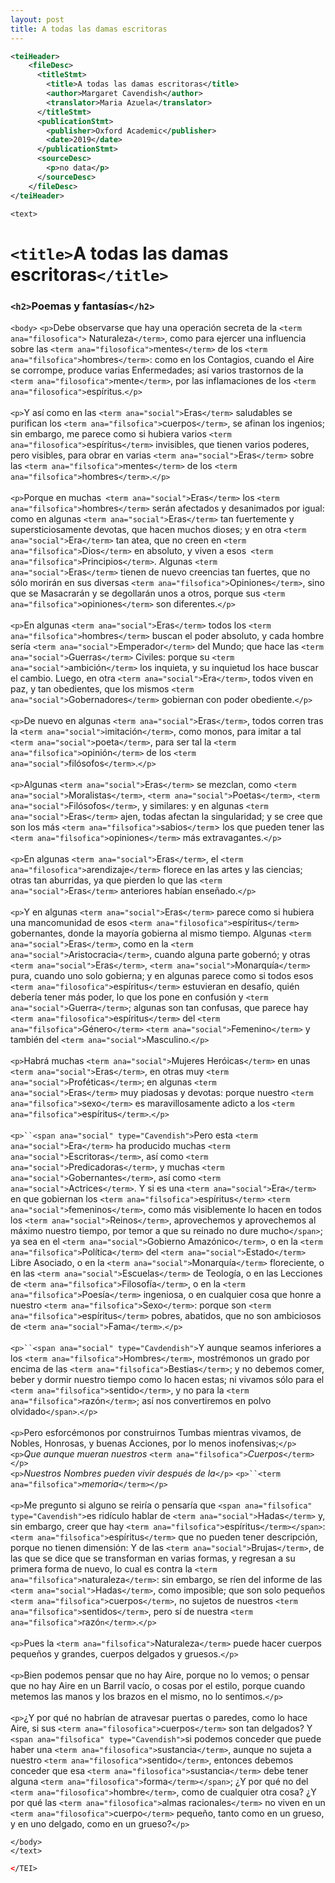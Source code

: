 ```yaml
---
layout: post
title: A todas las damas escritoras
---
```

```xml
<teiHeader>
    <fileDesc>
      <titleStmt>
        <title>A todas las damas escritoras</title>
        <author>Margaret Cavendish</author>
        <translator>Maria Azuela</translator>
      </titleStmt>
      <publicationStmt>
        <publisher>Oxford Academic</publisher>
        <date>2019</date>
      </publicationStmt>
      <sourceDesc>
        <p>no data</p>
      </sourceDesc>
    </fileDesc>
</teiHeader>
```
`<text>`
# `<title>`A todas las damas escritoras`</title>`
### `<h2>`Poemas y fantasías`</h2>`
  `<body>`
    `<p>`Debe observarse que hay una operación secreta de la `<term ana="filosofica">` Naturaleza`</term>`, como para ejercer una influencia sobre las `<term ana="filosofica">`mentes`</term>` de los `<term ana="filsofica">`hombres`</term>`: como en los Contagios, cuando el Aire se corrompe, produce varias Enfermedades; así varios trastornos de la `<term ana="filosofica">`mente`</term>`, por las inflamaciones de los `<term ana="filosofica">`espíritus</term>.`</p>`
    <br><br>
    `<p>`Y así como en las `<term ana="social">`Eras`</term>` saludables se purifican los `<term ana="filsofica">`cuerpos`</term>`, se afinan los ingenios; sin embargo, me parece como si hubiera varios `<term ana="filosofica">`espíritus`</term>` invisibles, que tienen varios poderes, pero visibles, para obrar en varias `<term ana="social">`Eras`</term>` sobre las `<term ana="filsofica">`mentes`</term>` de los `<term ana="filsofica">`hombres`</term>`.`</p>`
    <br><br>
    `<p>`Porque en muchas` <term ana="social">`Eras`</term>` los `<term ana="filsofica">`hombres`</term>` serán afectados y desanimados por igual: como en algunas `<term ana="social">`Eras`</term>` tan fuertemente y supersticiosamente devotas, que hacen muchos dioses; y en otra `<term ana="social">`Era`</term>` tan atea, que no creen en `<term ana="filsofica">`Dios`</term>` en absoluto, y viven a esos` <term ana="filsofica">`Principios`</term>`. Algunas `<term ana="social">`Eras`</term>` tienen de nuevo creencias tan fuertes, que no sólo morirán en sus diversas `<term ana="filsofica">`Opiniones`</term>`, sino que se Masacrarán y se degollarán unos a otros, porque sus `<term ana="filsofica">`opiniones`</term>` son diferentes.`</p>`
    <br><br>
    `<p>`En algunas `<term ana="social">`Eras`</term>` todos los `<term ana="filsofica">`hombres`</term>` buscan el poder absoluto, y cada hombre sería `<term ana="social">`Emperador`</term>` del Mundo; que hace las `<term ana="social">`Guerras`</term>` Civiles: porque su `<term ana="social">`ambición`</term>` los inquieta, y su inquietud los hace buscar el cambio. Luego, en otra `<term ana="social">`Era`</term>`, todos viven en paz, y tan obedientes, que los mismos `<term ana="social">`Gobernadores`</term>` gobiernan con poder obediente.`</p>`
    <br><br>
    `<p>`De nuevo en algunas `<term ana="social">`Eras`</term>`, todos corren tras la `<term ana="social">`imitación`</term>`, como monos, para imitar a tal `<term ana="social">`poeta`</term>`, para ser tal la `<term ana="filsofica">`opinión`</term>` de los `<term ana="social">`filósofos`</term>`.`</p>`
    <br><br>
    `<p>`Algunas `<term ana="social">`Eras`</term>` se mezclan, como `<term ana="social">`Moralistas`</term>`, `<term ana="social">`Poetas`</term>`, `<term ana="social">`Filósofos`</term>`, y similares: y en algunas `<term ana="social">`Eras`</term>` ajen, todas afectan la singularidad; y se cree que son los más `<term ana="filsofica">`sabios`</term`> los que pueden tener las `<term ana="filsofica">`opiniones`</term>` más extravagantes.`</p>`
    <br><br>
    `<p>`En algunas `<term ana="social">`Eras`</term>`, el `<term ana="filosofica">`arendizaje`</term>` florece en las artes y las ciencias; otras tan aburridas, ya que pierden lo que las `<term ana="social">`Eras`</term>` anteriores habían enseñado.`</p>`
    <br><br>
    `<p>`Y en algunas `<term ana="social">`Eras`</term>` parece como si hubiera una mancomunidad de esos `<term ana="filosofica">`espíritus`</term>` gobernantes, donde la mayoría gobierna al mismo tiempo. Algunas `<term ana="social">`Eras`</term>`, como en la `<term ana="social">`Aristocracia`</term>`, cuando alguna parte gobernó; y otras `<term ana="social">`Eras`</term>`, `<term ana="social">`Monarquía`</term>` pura, cuando uno solo gobierna; y en algunas parece como si todos esos `<term ana="filosofica">`espíritus`</term>` estuvieran en desafío, quién debería tener más poder, lo que los pone en confusión y `<term ana="social">`Guerra`</term>`; algunas son tan confusas, que parece hay `<term ana="filosofica">`espíritus`</term>` del `<term ana="filsofica">`Género`</term>` `<term ana="social">`Femenino`</term>` y también del `<term ana="social">`Masculino</term>.`</p>`
    <br><br>
    `<p>`Habrá muchas `<term ana="social">`Mujeres Heróicas`</term>` en unas `<term ana="social">`Eras`</term>`, en otras muy `<term ana="social">`Proféticas`</term>`; en algunas `<term ana="social">`Eras`</term>` muy piadosas y devotas: porque nuestro `<term ana="filsofica">`sexo`</term>` es maravillosamente adicto a los `<term ana="filsofica">`espíritus`</term>`.`</p>`
    <br><br>
    `<p>``<span ana="social" type="Cavendish">`Pero esta `<term ana="social">`Era`</term>` ha producido muchas `<term ana="social">`Escritoras`</term>`, así como `<term ana="social">`Predicadoras`</term>`, y muchas `<term ana="social">`Gobernantes`</term>`, así como `<term ana="social">`Actrices`</term>`. Y si es una `<term ana="social">`Era`</term>` en que gobiernan los `<term ana="filsofica">`espíritus`</term>` `<term ana="social">`femeninos`</term>`, como más visiblemente lo hacen en todos los `<term ana="social">`Reinos`</term>`, aprovechemos y aprovechemos al máximo nuestro tiempo, por temor a que su reinado no dure mucho`</span>`; ya sea en el `<term ana="social">`Gobierno Amazónico`</term>`, o en la `<term ana="filsofica">`Política`</term>` del `<term ana="social">`Estado`</term>` Libre Asociado, o en la `<term ana="social">`Monarquía`</term>` floreciente, o en las `<term ana="social">`Escuelas`</term>` de Teología, o en las Lecciones de `<term ana="filsofica">`Filosofía`</term>`, o en la `<term ana="filsofica">`Poesía`</term>` ingeniosa, o en cualquier cosa que honre a nuestro `<term ana="filsofica">`Sexo`</term>`: porque son `<term ana="filsofica">`espíritus`</term>` pobres, abatidos, que no son ambiciosos de `<term ana="social">`Fama`</term>`.`</p>`
    <br><br>
    `<p>``<span ana="social" type="Cavdendish">`Y aunque seamos inferiores a los `<term ana="filsofica">`Hombres`</term>`, mostrémonos un grado por encima de las `<term ana="filsofica">`Bestias`</term>`; y no debemos comer, beber y dormir nuestro tiempo como lo hacen estas; ni vivamos sólo para el `<term ana="filsofica">`sentido`</term>`, y no para la `<term ana="filsofica">`razón`</term>`; así nos convertiremos en polvo olvidado`</span>`.`</p>`
    <br><br>
    `<p>`Pero esforcémonos por construirnos Tumbas mientras vivamos, de Nobles, Honrosas, y buenas Acciones, por lo menos inofensivas;`</p>`<br>
    `<p>`*Que aunque mueran nuestros* `<term ana="filsofica">`*Cuerpos*`</term></p>`<br>
    `<p>`*Nuestros Nombres pueden vivir después de la*`</p>`
    `<p>``<term ana="filsofica">`*memoria*`</term></p>`
    <br><br>
    `<p>`Me pregunto si alguno se reiría o pensaría que `<span ana="filsofica" type="Cavendish">`es ridículo hablar de `<term ana="social">`Hadas`</term>` y, sin embargo, creer que hay `<term ana="filsofica">`espíritus`</term></span>`: `<term ana="filsofica">`espíritus`</term>` que no pueden tener descripción, porque no tienen dimensión: Y de las `<term ana="social">`Brujas`</term>`, de las que se dice que se transforman en varias formas, y regresan a su primera forma de nuevo, lo cual es contra la `<term ana="filsofica">`naturaleza`</term>`: sin embargo, se ríen del informe de las `<term ana="social">`Hadas`</term>`, como imposible; que son solo pequeños `<term ana="filsofica">`cuerpos`</term>`, no sujetos de nuestros `<term ana="filsofica">`sentidos`</term>`, pero sí de nuestra `<term ana="filsofica">`razó`n</term>`.`</p>`
    <br><br>
    `<p>`Pues la `<term ana="filsofica">`Naturaleza`</term>` puede hacer cuerpos pequeños y grandes, cuerpos delgados y gruesos.`</p>`
    <br><br>
    `<p>`Bien podemos pensar que no hay Aire, porque no lo vemos; o pensar que no hay Aire en un Barril vacío, o cosas por el estilo, porque cuando metemos las manos y los brazos en el mismo, no lo sentimos.`</p>`
    <br><br>
    `<p>`¿Y por qué no habrían de atravesar puertas o paredes, como lo hace Aire, si sus `<term ana="filosofica">`cuerpos`</term>` son tan delgados? Y `<span ana="filsofica" type="Cavendish">`si podemos conceder que puede haber una `<term ana="filosofica">`sustancia`</term>`, aunque no sujeta a nuestro `<term ana="filosofica">`sentido`</term>`, entonces debemos conceder que esa `<term ana="filosofica">`sustancia`</term>` debe tener alguna `<term ana="filosofica">`forma`</term></span>`; ¿Y por qué no del `<term ana="filosofica">`hombre`</term>`, como de cualquier otra cosa? ¿Y por qué las `<term ana="filosofica">`almas racionales`</term>` no viven en un `<term ana="filosofica">`cuerpo`</term>` pequeño, tanto como en un grueso, y en uno delgado, como en un grueso?`</p>`

  `</body>`<br>
`</text>`<br>
```xml
</TEI>
```
